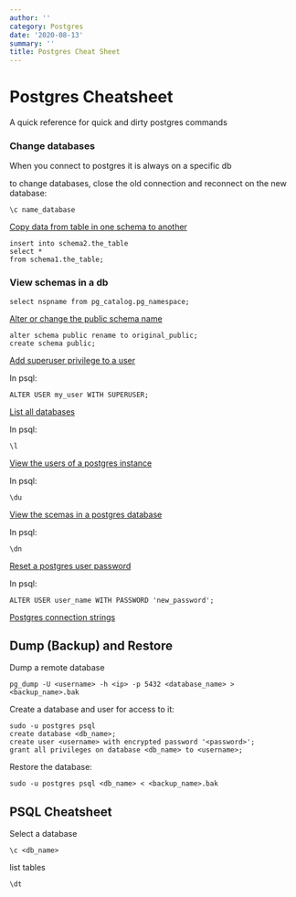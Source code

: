 ```yaml
---
author: ''
category: Postgres
date: '2020-08-13'
summary: ''
title: Postgres Cheat Sheet
---
```

# Postgres Cheatsheet 

A quick reference for  quick and dirty postgres commands

### Change databases

When you connect to postgres it is always on a specific db

to change databases, close the old connection and reconnect on the new database:

    \c name_database

[Copy data from table in one schema to another](https://stackoverflow.com/questions/39890502/how-to-copy-certain-tables-from-one-schema-to-another-within-same-db-in-postgres)

    insert into schema2.the_table
    select * 
    from schema1.the_table;

### View schemas in a db

    select nspname from pg_catalog.pg_namespace;

[Alter or change  the public schema name](https://stackoverflow.com/questions/24080832/postgres-best-way-to-move-data-from-public-schema-of-one-db-to-new-schema-of-an)

    alter schema public rename to original_public;
    create schema public;

[Add superuser privilege to a user](https://stackoverflow.com/questions/10757431/postgres-upgrade-a-user-to-be-a-superuser)

In psql:

    ALTER USER my_user WITH SUPERUSER;

[List all databases](https://dba.stackexchange.com/questions/1285/how-do-i-list-all-databases-and-tables-using-psql)

In psql:

    \l

[View the users of a postgres instance](https://unix.stackexchange.com/questions/201666/command-to-list-postgresql-user-accounts)

In psql:

    \du 

[View the scemas in a postgres database](https://dba.stackexchange.com/questions/40045/how-do-i-list-all-schemas-in-postgresql/40051)

In psql:

    \dn

[Reset a postgres user password](https://stackoverflow.com/questions/12720967/how-to-change-postgresql-user-password)

In psql:

    ALTER USER user_name WITH PASSWORD 'new_password';

[Postgres connection strings](https://stackoverflow.com/questions/3582552/postgresql-connection-url)

## Dump (Backup) and Restore

Dump a remote database

    pg_dump -U <username> -h <ip> -p 5432 <database_name> > <backup_name>.bak

Create a database and user for access to it:

    sudo -u postgres psql
    create database <db_name>;
    create user <username> with encrypted password '<password>';
    grant all privileges on database <db_name> to <username>;

Restore the database:

    sudo -u postgres psql <db_name> < <backup_name>.bak

## PSQL Cheatsheet

Select a database

    \c <db_name>

list tables

    \dt




